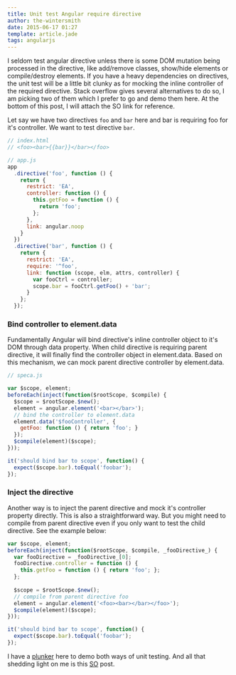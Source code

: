 ```yaml
---
title: Unit test Angular require directive 
author: the-wintersmith
date: 2015-06-17 01:27
template: article.jade
tags: angularjs
---
```


I seldom test angular directive unless there is some DOM mutation being processed in the directive, like add/remove classes, show/hide elements or compile/destroy elements. If you have a heavy  dependencies on directives, the unit test will be a little bit clunky as for mocking the inline controller of the required directive. Stack overflow gives several alternatives to do so, I am picking two of them which I prefer to go  and demo them here. At the bottom of this post, I will attach the SO link for reference.

<span class="more"></span>

Let say we have two directives `foo` and `bar` here and bar is requiring foo for it's controller. We want to test directive `bar`.
```javascript
// index.html
// <foo><bar>{{bar}}</bar></foo>

// app.js
app
  .directive('foo', function () {
    return {
      restrict: 'EA',
      controller: function () {
        this.getFoo = function () {
          return 'foo';
        };
      },
      link: angular.noop
    }
  })
  .directive('bar', function () {
    return {
      restrict: 'EA',
      require: '^foo',
      link: function (scope, elm, attrs, controller) {
        var fooCtrl = controller;
        scope.bar = fooCtrl.getFoo() + 'bar';
      }
    };
  });
```

###  Bind controller to element.data
Fundamentally Angular will bind directive's inline controller object to it's DOM through data property. When child directive is requiring parent directive, it will finally find the controller object in element.data. Based on this mechanism, we can mock parent directive controller by element.data.
```javascript
// speca.js

var $scope, element;
beforeEach(inject(function($rootScope, $compile) {
  $scope = $rootScope.$new();
  element = angular.element('<bar></bar>');
  // bind the controller to element.data
  element.data('$fooController', {
    getFoo: function () { return 'foo'; }
  });
  $compile(element)($scope);
}));

it('should bind bar to scope', function() {
  expect($scope.bar).toEqual('foobar');
}); 
```

### Inject the directive
Another way is to inject the parent directive and mock it's controller property directly. This is also a straightforward way. But you might need to compile from parent directive even if you only want to test the child directive. See the example below:
```javascript
var $scope, element;
beforeEach(inject(function($rootScope, $compile, _fooDirective_) {
  var fooDirective = _fooDirective_[0];
  fooDirective.controller = function () {
    this.getFoo = function () { return 'foo'; };
  };
    
  $scope = $rootScope.$new();
  // compile from parent directive foo
  element = angular.element('<foo><bar></bar></foo>');
  $compile(element)($scope);
}));

it('should bind bar to scope', function() {
  expect($scope.bar).toEqual('foobar');
});
```

I have  a [plunker](http://plnkr.co/edit/CUvQi8LQQ13fwHdgzgpw?p=preview) here to demo both ways of unit testing. And all that shedding light on me is this [SO](http://stackoverflow.com/questions/19227036/testing-directives-that-require-controllers) post.